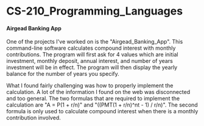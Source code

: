 # CS-210_Programming_Languages

#### Airgead Banking App
One of the projects I've worked on is the "Airgead_Banking_App". This command-line software calculates compound interest with monthly contributions. The program will first ask for 4 values which are initial investment, monthly deposit, annual interest, and number of years investment will be in effect. The program will then display the yearly balance for the number of years you specify.

What I found fairly challenging was how to properly implement the calculation. A lot of the information I found on the web was disconnected and too general. The two formulas that are required to implement the calculation are "A = P(1 + r/n)" and "((PMT(1 + r/n)^nt - 1) / r/n)". The second formula is only used to calculate compound interest when there is a monthly contribution involved.
